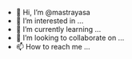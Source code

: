 - 👋 Hi, I’m @mastrayasa
- 👀 I’m interested in ...
- 🌱 I’m currently learning ...
- 💞️ I’m looking to collaborate on ...
- 📫 How to reach me ...

<!---
mastrayasa/mastrayasa is a ✨ special ✨ repository because its `README.md` (this file) appears on your GitHub profile.
You can click the Preview link to take a look at your changes.
--->
